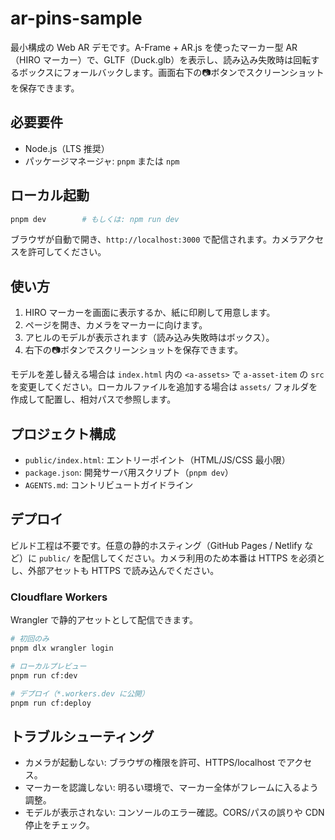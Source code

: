 # ar-pins-sample

最小構成の Web AR デモです。A-Frame + AR.js を使ったマーカー型 AR（HIRO マーカー）で、GLTF（Duck.glb）を表示し、読み込み失敗時は回転するボックスにフォールバックします。画面右下の📷ボタンでスクリーンショットを保存できます。

## 必要要件
- Node.js（LTS 推奨）
- パッケージマネージャ: `pnpm` または `npm`

## ローカル起動
```bash
pnpm dev        # もしくは: npm run dev
```
ブラウザが自動で開き、`http://localhost:3000` で配信されます。カメラアクセスを許可してください。

## 使い方
1. HIRO マーカーを画面に表示するか、紙に印刷して用意します。
2. ページを開き、カメラをマーカーに向けます。
3. アヒルのモデルが表示されます（読み込み失敗時はボックス）。
4. 右下の📷ボタンでスクリーンショットを保存できます。

モデルを差し替える場合は `index.html` 内の `<a-assets>` で `a-asset-item` の `src` を変更してください。ローカルファイルを追加する場合は `assets/` フォルダを作成して配置し、相対パスで参照します。

## プロジェクト構成
- `public/index.html`: エントリーポイント（HTML/JS/CSS 最小限）
- `package.json`: 開発サーバ用スクリプト（`pnpm dev`）
- `AGENTS.md`: コントリビュートガイドライン

## デプロイ
ビルド工程は不要です。任意の静的ホスティング（GitHub Pages / Netlify など）に `public/` を配信してください。カメラ利用のため本番は HTTPS を必須とし、外部アセットも HTTPS で読み込んでください。

### Cloudflare Workers
Wrangler で静的アセットとして配信できます。
```bash
# 初回のみ
pnpm dlx wrangler login

# ローカルプレビュー
pnpm run cf:dev

# デプロイ（*.workers.dev に公開）
pnpm run cf:deploy
```

## トラブルシューティング
- カメラが起動しない: ブラウザの権限を許可、HTTPS/localhost でアクセス。
- マーカーを認識しない: 明るい環境で、マーカー全体がフレームに入るよう調整。
- モデルが表示されない: コンソールのエラー確認。CORS/パスの誤りや CDN 停止をチェック。
